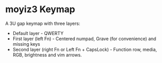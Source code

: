 # moyiz3  Keymap
A 3U gap keymap with three layers:
* Default layer - QWERTY
* First layer (left Fn) - Centered numpad, Grave (for convenience) and missing keys
* Second layer (right Fn or Left Fn + CapsLock) - Function row, media, RGB,
  brightness and vim arrows.

